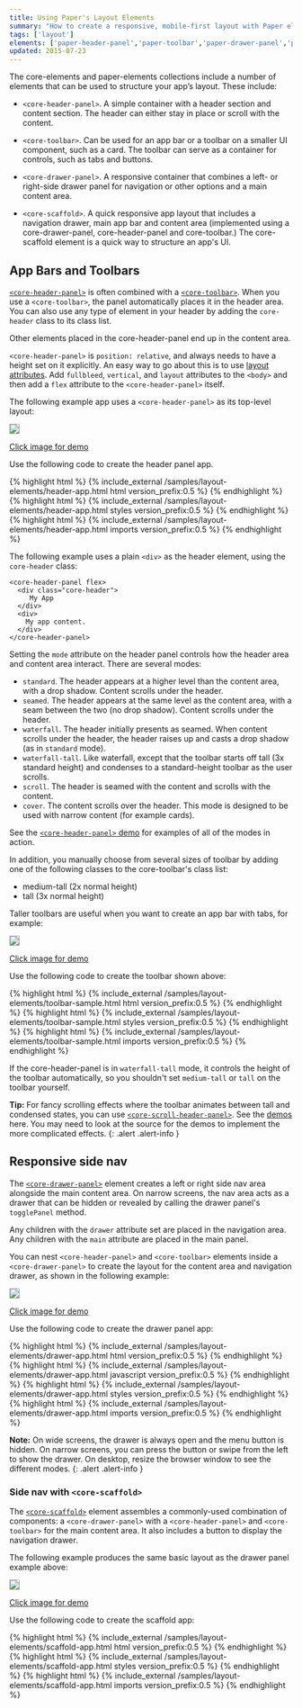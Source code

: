 ```yaml
---
title: Using Paper's Layout Elements
summary: "How to create a responsive, mobile-first layout with Paper elements."
tags: ['layout']
elements: ['paper-header-panel','paper-toolbar','paper-drawer-panel','paper-scaffold']
updated: 2015-07-23
---
```


<link rel="import" href="../../components/google-youtube/google-youtube.html">

<style shim-shadowdom>
.app-demo {
  border: 1px solid #aaa;
}
</style>

The core-elements and paper-elements collections include a number of elements that can be used to structure your app’s layout. These include:

- `<core-header-panel>`. A simple container with a header section and content section. The header can either stay in place or scroll with the content.

- `<core-toolbar>`.  Can be used for an app bar or a toolbar on a smaller UI component, such as a card. The toolbar can serve as a container for controls, such as tabs and buttons.

- `<core-drawer-panel>`. A responsive container that combines a left- or right-side drawer panel for navigation or other options and a main content area.

- `<core-scaffold>`.  A quick responsive app layout that includes a navigation drawer, main app bar and content area (implemented using a core-drawer-panel, core-header-panel and core-toolbar.) The core-scaffold element is a quick way to structure an app's UI.

## App Bars and Toolbars

<div class="yt-embed">
  <google-youtube
    videoid="qDhHdi8RtwI"
    thumbnail="/images/polycasts/PC003.jpg"
    autoplay="0"
    rel="0"
    fluid>
  </google-youtube>
</div>

[`<core-header-panel>`](core-header-panel.html) is often combined with a
[`<core-toolbar>`](core-toolbar.html). When you use a `<core-toolbar>`, the panel automatically places it in the header area.  You can also use any type of element in your header by adding the `core-header` class to its class list.

Other elements placed in the core-header-panel end up in the content area.

`<core-header-panel>` is `position: relative`, and always needs to have a height set on it explicitly. An easy way to go about this is to use [layout attributes](../polymer/layout-attrs.html). Add `fullbleed`, `vertical`, and `layout` attributes to the `<body>` and then add a `flex` attribute to the `<core-header-panel>` itself.

The following example app uses a `<core-header-panel>` as its top-level layout:

<a href="../../samples/layout-elements/header-app.vulcanized.html" target="_blank">
  <img class="app-demo" src="/images/layout-elements/header-app.png">
</a>

<a href="../../samples/layout-elements/header-app.vulcanized.html" target="_blank">Click image for demo</a>

Use the following code to create the header panel app.

<demo-tabs selected="0">
  <demo-tab heading="HTML">
{% highlight html %}
{% include_external /samples/layout-elements/header-app.html html version_prefix:0.5 %}
{% endhighlight %}
  </demo-tab>
  <demo-tab heading="CSS">
{% highlight html %}
{% include_external /samples/layout-elements/header-app.html styles version_prefix:0.5 %}
{% endhighlight %}
  </demo-tab>
  <demo-tab heading="Imports">
{% highlight html %}
{% include_external /samples/layout-elements/header-app.html imports version_prefix:0.5 %}
{% endhighlight %}
  </demo-tab>
</demo-tabs>

The following example uses a plain `<div>` as the header element, using the `core-header` class:

    <core-header-panel flex>
      <div class="core-header">
         My App
      </div>
      <div>
        My app content.
      </div>
    </core-header-panel>

Setting the `mode` attribute on the header panel controls how the header area and content area interact. There are several modes:

- `standard`. The header appears at a higher level than the content area, with a drop shadow. Content scrolls under the header.
- `seamed`. The header appears at the same level as the content area, with a seam between the two (no drop shadow). Content scrolls under the header.
- `waterfall`. The header initially presents as seamed. When content scrolls under the header, the header raises up and casts a drop shadow (as in `standard` mode).
- `waterfall-tall`. Like waterfall, except that the toolbar starts off tall (3x standard height) and condenses to a standard-height toolbar as the user scrolls.
- `scroll`. The header is seamed with the content and scrolls with the content.
- `cover`. The content scrolls over the header. This mode is designed to be used with narrow content (for example cards).

See the [`<core-header-panel>` demo](../../components/core-header-panel/demo.html) for examples of all of the modes in action.

<div class="yt-embed">
  <google-youtube
    videoid="ZAc51_0Xa_M"
    thumbnail="/images/polycasts/PC004.jpg"
    autoplay="0"
    rel="0"
    fluid>
  </google-youtube>
</div>

In addition, you manually choose from several sizes of toolbar by adding one of the following classes to the core-toolbar's class list:

-  medium-tall (2x normal height)
-  tall (3x normal height)

Taller toolbars are useful when you want to create an app bar with tabs, for example:

<a href="../../samples/layout-elements/toolbar-sample.vulcanized.html" target="_blank">
  <img class="app-demo" src="/images/layout-elements/toolbar-sample.png">
</a>

<a href="../../samples/layout-elements/toolbar-sample.vulcanized.html" target="_blank">Click image for demo</a>

Use the following code to create the toolbar shown above:

<demo-tabs selected="0">
  <demo-tab heading="HTML">
{% highlight html %}
{% include_external /samples/layout-elements/toolbar-sample.html html version_prefix:0.5 %}
{% endhighlight %}
  </demo-tab>
  <demo-tab heading="CSS">
{% highlight html %}
{% include_external /samples/layout-elements/toolbar-sample.html styles version_prefix:0.5 %}
{% endhighlight %}
  </demo-tab>
  <demo-tab heading="Imports">
{% highlight html %}
{% include_external /samples/layout-elements/toolbar-sample.html imports version_prefix:0.5 %}
{% endhighlight %}
  </demo-tab>
</demo-tabs>

If the core-header-panel is in `waterfall-tall` mode, it controls the height of the toolbar automatically, so you shouldn't set `medium-tall` or `tall` on the toolbar yourself.

**Tip:** For fancy scrolling effects where the toolbar animates between tall and condensed states, you can use [`<core-scroll-header-panel>`](core-scroll-header-panel.html). See  the [demos](../../components/core-scroll-header-panel/demo.html) here. You may need to look at the source for the demos to implement the more complicated effects.
{: .alert .alert-info }

## Responsive side nav

The [`<core-drawer-panel>`](core-drawer-panel.html)
element creates a left or right side nav area alongside
the main content area. On narrow screens, the nav area acts as a drawer that can
be hidden or revealed by calling the drawer panel's `togglePanel` method.

Any children with the `drawer` attribute set are placed in the navigation area.
Any children with the `main` attribute are placed in the main panel.

<div class="yt-embed">
  <google-youtube
    videoid="GAjpaM4HcCQ"
    thumbnail="/images/polycasts/PC005.jpg"
    autoplay="0"
    rel="0"
    fluid>
  </google-youtube>
</div>

You can nest `<core-header-panel>` and `<core-toolbar>` elements inside a
`<core-drawer-panel>` to create the layout for the content area and navigation
drawer, as shown in the following example:

<a href="../../samples/layout-elements/drawer-app.vulcanized.html" target="_blank">
  <img class="app-demo" src="/images/layout-elements/drawer-app-closed.png">
</a>

<a href="../../samples/layout-elements/drawer-app.vulcanized.html" target="_blank">Click image for demo</a>

Use the following code to create the drawer panel app:

<demo-tabs selected="0">
  <demo-tab heading="HTML">
{% highlight html %}
{% include_external /samples/layout-elements/drawer-app.html html version_prefix:0.5 %}
{% endhighlight %}
  </demo-tab>
  <demo-tab heading="JS">
{% highlight html %}
{% include_external /samples/layout-elements/drawer-app.html javascript version_prefix:0.5 %}
{% endhighlight %}
  </demo-tab>
  <demo-tab heading="CSS">
{% highlight html %}
{% include_external /samples/layout-elements/drawer-app.html styles version_prefix:0.5 %}
{% endhighlight %}
  </demo-tab>
  <demo-tab heading="Imports">
{% highlight html %}
{% include_external /samples/layout-elements/drawer-app.html imports version_prefix:0.5 %}
{% endhighlight %}
  </demo-tab>
</demo-tabs>

**Note:** On wide screens, the drawer is always open and the menu button is hidden.
On narrow screens, you can press the button or swipe from the left to show the drawer.
On desktop, resize the browser window to see the different modes.
{: .alert .alert-info }

### Side nav with `<core-scaffold>`

The [`<core-scaffold>`](core-scaffold.html) element
assembles a commonly-used combination of components:
a `<core-drawer-panel>` with a `<core-header-panel>` and `<core-toolbar>` for the
main content area. It also includes a button to display the navigation drawer.

The following example produces the same basic layout as the drawer panel example above:

<a href="../../samples/layout-elements/scaffold-app.vulcanized.html" target="_blank">
  <img class="app-demo" src="/images/layout-elements/scaffold-app.png">
</a>

<a href="../../samples/layout-elements/scaffold-app.vulcanized.html" target="_blank">Click image for demo</a>

Use the following code to create the scaffold app:

<demo-tabs selected="0">
  <demo-tab heading="HTML">
{% highlight html %}
{% include_external /samples/layout-elements/scaffold-app.html html version_prefix:0.5 %}
{% endhighlight %}
  </demo-tab>
  <demo-tab heading="CSS">
{% highlight html %}
{% include_external /samples/layout-elements/scaffold-app.html styles version_prefix:0.5 %}
{% endhighlight %}
  </demo-tab>
  <demo-tab heading="Imports">
{% highlight html %}
{% include_external /samples/layout-elements/scaffold-app.html imports version_prefix:0.5 %}
{% endhighlight %}
  </demo-tab>
</demo-tabs>


